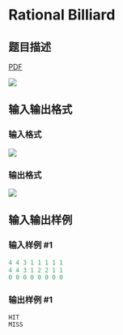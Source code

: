 # Rational Billiard

## 题目描述

[problemUrl]: https://uva.onlinejudge.org/index.php?option=com_onlinejudge&Itemid=8&category=78&page=show_problem&problem=2704

[PDF](https://uva.onlinejudge.org/external/116/p11657.pdf)

![](https://cdn.luogu.com.cn/upload/vjudge_pic/UVA11657/9b8238e9259cb01849bf7d778bf600d7bc5cd118.png)

## 输入输出格式

### 输入格式

![](https://cdn.luogu.com.cn/upload/vjudge_pic/UVA11657/d4f703c3aac6eb05d55142892896645c5039dd1b.png)

### 输出格式

![](https://cdn.luogu.com.cn/upload/vjudge_pic/UVA11657/bf18da61f29b1268eacf40efae4015249e66cdbd.png)

## 输入输出样例

### 输入样例 #1

```cpp
4 4 3 1 1 1 1 1
4 4 3 1 2 2 1 1
0 0 0 0 0 0 0 0
```


### 输出样例 #1

```cpp
HIT
MISS
```


